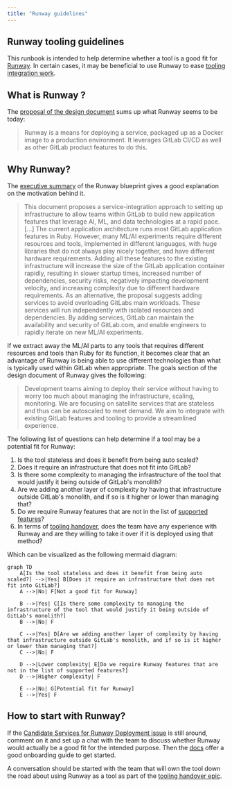 ```yaml
---
title: "Runway guidelines"
---
```


## Runway tooling guidelines

This runbook is intended to help determine whether a tool is a good fit for [Runway](/handbook/engineering/infrastructure/platforms/tools/runway.md). In certain cases, it may be beneficial to use Runway to ease [tooling integration work](/handbook/security/product-security/product-security-engineering/_index.md#tooling-integration-work).

## What is Runway ?

The [proposal of the design document](/handbook/engineering/architecture/design-documents/runway/#proposal) sums up what Runway seems to be today:

> Runway is a means for deploying a service, packaged up as a Docker image to a production environment. It leverages GitLab CI/CD as well as other GitLab product features to do this.

## Why Runway?

The [executive summary](/handbook/engineering/architecture/design-documents/gitlab_ml_experiments/) of the Runway blueprint gives a good explanation on the motivation behind it.

> This document proposes a service-integration approach to setting up infrastructure to allow teams within GitLab to build new application features that leverage AI, ML, and data technologies at a rapid pace. [...] The current application architecture runs most GitLab application features in Ruby. However, many ML/AI experiments require different resources and tools, implemented in different languages, with huge libraries that do not always play nicely together, and have different hardware requirements. Adding all these features to the existing infrastructure will increase the size of the GitLab application container rapidly, resulting in slower startup times, increased number of dependencies, security risks, negatively impacting development velocity, and increasing complexity due to different hardware requirements. As an alternative, the proposal suggests adding services to avoid overloading GitLabs main workloads. These services will run independently with isolated resources and dependencies. By adding services, GitLab can maintain the availability and security of GitLab.com, and enable engineers to rapidly iterate on new ML/AI experiments.

If we extract away the ML/AI parts to any tools that requires different resources and tools than Ruby for its function, it becomes clear that an advantage of Runway is being able to use different technologies than what is typically used within GitLab when appropriate.
The goals section of the design document of Runway gives the following:

> Development teams aiming to deploy their service without having to worry too much about managing the infrastructure, scaling, monitoring.
> We are focusing on satellite services that are stateless and thus can be autoscaled to meet demand.
> We aim to integrate with existing GitLab features and tooling to provide a streamlined experience.

The following list of questions can help determine if a tool may be a potential fit for Runway:

1. Is the tool stateless and does it benefit from being auto scaled?
1. Does it require an infrastructure that does not fit into GitLab?
1. Is there some complexity to managing the infrastructure of the tool that would justify it being outside of GitLab's monolith?
1. Are we adding another layer of complexity by having that infrastructure outside GitLab's monolith, and if so is it higher or lower than managing that?
1. Do we require Runway features that are not in the list of [supported features](https://docs.runway.gitlab.com/reference/supported-features/)?
1. In terms of [tooling handover](/handbook/security/product-security/product-security-engineering/_index.md#tooling-handover-epics), does the team have any experience with Runway and are they willing to take it over if it is deployed using that method?

Which can be visualized as the following mermaid diagram:

```mermaid
graph TD
    A[Is the tool stateless and does it benefit from being auto scaled?] -->|Yes| B[Does it require an infrastructure that does not fit into GitLab?]
    A -->|No| F[Not a good fit for Runway]
    
    B -->|Yes| C[Is there some complexity to managing the infrastructure of the tool that would justify it being outside of GitLab's monolith?]
    B -->|No| F
    
    C -->|Yes| D[Are we adding another layer of complexity by having that infrastructure outside GitLab's monolith, and if so is it higher or lower than managing that?]
    C -->|No| F
    
    D -->|Lower complexity| E[Do we require Runway features that are not in the list of supported features?]
    D -->|Higher complexity| F
    
    E -->|No| G[Potential fit for Runway]
    E -->|Yes| F
```

## How to start with Runway?

If the [Candidate Services for Runway Deployment issue](https://gitlab.com/gitlab-com/gl-infra/platform/runway/team/-/issues/48) is still around, comment on it and set up a chat with the team to discuss whether Runway would actually be a good fit for the intended purpose. Then the [docs](https://docs.runway.gitlab.com/guides/onboarding/) offer a good onboarding guide to get started.

A conversation should be started with the team that will own the tool down the road about using Runway as a tool as part of the [tooling handover epic](/handbook/security/product-security/product-security-engineering/_index.md#tooling-handover-epics).
